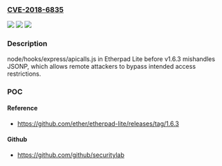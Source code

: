 ### [CVE-2018-6835](https://cve.mitre.org/cgi-bin/cvename.cgi?name=CVE-2018-6835)
![](https://img.shields.io/static/v1?label=Product&message=n%2Fa&color=blue)
![](https://img.shields.io/static/v1?label=Version&message=n%2Fa&color=blue)
![](https://img.shields.io/static/v1?label=Vulnerability&message=n%2Fa&color=brighgreen)

### Description

node/hooks/express/apicalls.js in Etherpad Lite before v1.6.3 mishandles JSONP, which allows remote attackers to bypass intended access restrictions.

### POC

#### Reference
- https://github.com/ether/etherpad-lite/releases/tag/1.6.3

#### Github
- https://github.com/github/securitylab

